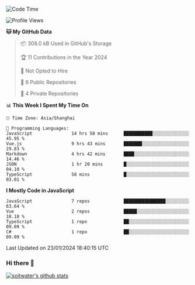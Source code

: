 <!--START_SECTION:waka-->
![Code Time](http://img.shields.io/badge/Code%20Time-3%2C069%20hrs%207%20mins-blue)

![Profile Views](http://img.shields.io/badge/Profile%20Views-0-blue)

**🐱 My GitHub Data** 

> 📦 308.0 kB Used in GitHub's Storage 
 > 
> 🏆 11 Contributions in the Year 2024
 > 
> 🚫 Not Opted to Hire
 > 
> 📜 6 Public Repositories 
 > 
> 🔑 4 Private Repositories 
 > 
📊 **This Week I Spent My Time On** 

```text
🕑︎ Time Zone: Asia/Shanghai

💬 Programming Languages: 
JavaScript               14 hrs 58 mins      ███████████░░░░░░░░░░░░░░   45.95 % 
Vue.js                   9 hrs 43 mins       ███████░░░░░░░░░░░░░░░░░░   29.83 % 
Markdown                 4 hrs 42 mins       ████░░░░░░░░░░░░░░░░░░░░░   14.46 % 
JSON                     1 hr 20 mins        █░░░░░░░░░░░░░░░░░░░░░░░░   04.10 % 
TypeScript               58 mins             █░░░░░░░░░░░░░░░░░░░░░░░░   03.01 % 
```

**I Mostly Code in JavaScript** 

```text
JavaScript               7 repos             ████████████████░░░░░░░░░   63.64 % 
Vue                      2 repos             █████░░░░░░░░░░░░░░░░░░░░   18.18 % 
TypeScript               1 repo              ██░░░░░░░░░░░░░░░░░░░░░░░   09.09 % 
C#                       1 repo              ██░░░░░░░░░░░░░░░░░░░░░░░   09.09 % 
```




 Last Updated on 23/01/2024 18:40:15 UTC
<!--END_SECTION:waka-->

### Hi there 👋
[![soitwater's github stats](https://github-readme-stats.vercel.app/api?username=soitwater)](https://github.com/soitwater/github-readme-stats)
